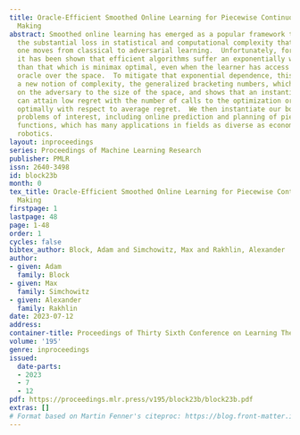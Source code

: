 ```yaml
---
title: Oracle-Efficient Smoothed Online Learning for Piecewise Continuous Decision
  Making
abstract: Smoothed online learning has emerged as a popular framework to  mitigate
  the substantial loss in statistical and computational complexity that arises when
  one moves from classical to adversarial learning.  Unfortunately, for some spaces,
  it has been shown that efficient algorithms suffer an exponentially worse regret
  than that which is minimax optimal, even when the learner has access to an optimization
  oracle over the space.  To mitigate that exponential dependence, this work introduces
  a new notion of complexity, the generalized bracketing numbers, which marries constraints
  on the adversary to the size of the space, and shows that an instantiation of Follow-the-Perturbed-Leader
  can attain low regret with the number of calls to the optimization oracle scaling
  optimally with respect to average regret.  We then instantiate our bounds in several
  problems of interest, including online prediction and planning of piecewise continuous
  functions, which has many applications in fields as diverse as econometrics and
  robotics.
layout: inproceedings
series: Proceedings of Machine Learning Research
publisher: PMLR
issn: 2640-3498
id: block23b
month: 0
tex_title: Oracle-Efficient Smoothed Online Learning for Piecewise Continuous Decision
  Making
firstpage: 1
lastpage: 48
page: 1-48
order: 1
cycles: false
bibtex_author: Block, Adam and Simchowitz, Max and Rakhlin, Alexander
author:
- given: Adam
  family: Block
- given: Max
  family: Simchowitz
- given: Alexander
  family: Rakhlin
date: 2023-07-12
address: 
container-title: Proceedings of Thirty Sixth Conference on Learning Theory
volume: '195'
genre: inproceedings
issued:
  date-parts:
  - 2023
  - 7
  - 12
pdf: https://proceedings.mlr.press/v195/block23b/block23b.pdf
extras: []
# Format based on Martin Fenner's citeproc: https://blog.front-matter.io/posts/citeproc-yaml-for-bibliographies/
---
```


